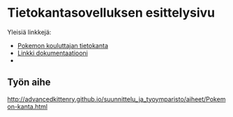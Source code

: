 # Tietokantasovelluksen esittelysivu

Yleisiä linkkejä:

* [Pokemon kouluttajan tietokanta](https://github.com/Terppa/Tsoha-Bootstrap/esittelysivu.html)
* [Linkki dokumentaatiooni](doc/dokumentaatio.pdf)
* 

## Työn aihe

http://advancedkittenry.github.io/suunnittelu_ja_tyoymparisto/aiheet/Pokemon-kanta.html
